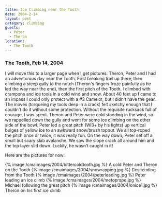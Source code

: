 ```yaml
---
title: Ice Climbing near the Tooth
date: 2004-2-14
layout: post
category: climbing
guests:
  - Peter
  - Theron
location:
  - The Tooth
---
```


### The Tooth, Feb 14, 2004
I will move this to a larger page when I get pictures. Theron, Peter and
I had an adventurous day near the Tooth. First breaking trail up there,
then climbing a steep gully to the notch (Theron's fingers froze painfully
as he led the way near the end), then the first pitch of the Tooth.
I climbed with crampons and ice tools in a cold wind and snow. About
40 feet up I came to an impass I could only protect with a #3 Camelot,
but I didn't have the gear. The moves (torqueing my tools deep in a crack)
felt sketchy enough that I couldn't do it without some protection.
Without the requisite rucksack full of courage, I was spent. Theron and
Peter were cold standing in the wind, so we rappelled down the gully
and went for some ice climbing on the other side of the bowl.
Peter led a great pitch (WI3+ by his lights) up vertical bulges of yellow
ice to an awkward snow/brush topout. We all top-roped the pitch once or
twice, it was really fun. On the way down, Peter set off a small but scary
slab avalanche. We saw the slope crack all around him and the top layer
slid down. Luckily, he wasn't caught in it!

Here are the pictures for now:

{% image /cmaimages/2004/bittercoldtooth.jpg %}
A cold Peter and Theron on the Tooth
{% image /cmaimages/2004/snowrapping.jpg %}
Descending from the Tooth
{% image /cmaimages/2004/peterleading.jpg %}
Peter leading an ice climb
{% image /cmaimages/2004/metoprope.jpg %}
Michael following the great pitch
{% image /cmaimages/2004/onice1.jpg %}
Theron on his first ice climb
